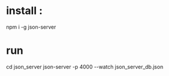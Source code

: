 # install :
npm i -g json-server

# run
cd json_server
json-server -p 4000 --watch json_server_db.json
